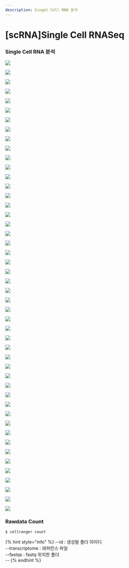 ```yaml
---
description: Singel Cell RNA 분석
---
```


# \[scRNA]Single Cell RNASeq

### Single Cell RNA 분석&#x20;

![](<../../.gitbook/assets/image (249).png>)

![](<../../.gitbook/assets/image (250).png>)

![](<../../.gitbook/assets/image (251).png>)



![](<../../.gitbook/assets/image (252).png>)



![](<../../.gitbook/assets/image (253).png>)

![](<../../.gitbook/assets/image (254).png>)



![](<../../.gitbook/assets/image (255).png>)



![](<../../.gitbook/assets/image (256).png>)



![](<../../.gitbook/assets/image (257).png>)

![](<../../.gitbook/assets/image (258).png>)

![](<../../.gitbook/assets/image (259).png>)

![](<../../.gitbook/assets/image (260).png>)

![](<../../.gitbook/assets/image (261).png>)

![](<../../.gitbook/assets/image (262).png>)

![](<../../.gitbook/assets/image (263).png>)

![](<../../.gitbook/assets/image (264).png>)

![](<../../.gitbook/assets/image (265).png>)

![](<../../.gitbook/assets/image (266).png>)

![](<../../.gitbook/assets/image (267).png>)

![](<../../.gitbook/assets/image (268).png>)



![](<../../.gitbook/assets/image (269).png>)

![](<../../.gitbook/assets/image (270).png>)

![](<../../.gitbook/assets/image (271).png>)

![](<../../.gitbook/assets/image (272).png>)

![](<../../.gitbook/assets/image (273).png>)

![](<../../.gitbook/assets/image (274).png>)

![](<../../.gitbook/assets/image (275).png>)

![](<../../.gitbook/assets/image (276).png>)

![](<../../.gitbook/assets/image (277).png>)

![](<../../.gitbook/assets/image (278).png>)

![](<../../.gitbook/assets/image (279).png>)

![](<../../.gitbook/assets/image (280).png>)

![](<../../.gitbook/assets/image (281).png>)

![](<../../.gitbook/assets/image (282).png>)

![](<../../.gitbook/assets/image (283).png>)

![](<../../.gitbook/assets/image (284).png>)



![](<../../.gitbook/assets/image (285).png>)

![](<../../.gitbook/assets/image (286).png>)



![](<../../.gitbook/assets/image (287).png>)

![](<../../.gitbook/assets/image (288).png>)



![](<../../.gitbook/assets/image (289).png>)



![](<../../.gitbook/assets/image (290).png>)



![](<../../.gitbook/assets/image (291).png>)



![](<../../.gitbook/assets/image (292).png>)

![](<../../.gitbook/assets/image (293).png>)



![](<../../.gitbook/assets/image (294).png>)



![](<../../.gitbook/assets/image (295).png>)

![](<../../.gitbook/assets/image (296).png>)





### Rawdata Count 

```
$ cellranger count 
```

{% hint style="info" %}
\--id : 생성될 폴더 아이디\
\--transcriptome : 래퍼런스 파일\
\--fastqs : fastq 위치한 폴더\
\--
{% endhint %}

